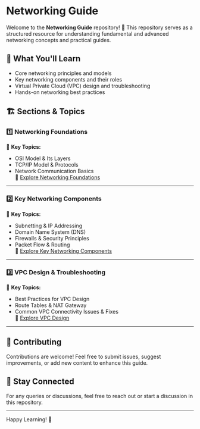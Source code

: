 # Networking Guide

Welcome to the **Networking Guide** repository! 🚀 This repository serves as a structured resource for understanding fundamental and advanced networking concepts and practical guides.

## 📌 What You'll Learn

- Core networking principles and models
- Key networking components and their roles
- Virtual Private Cloud (VPC) design and troubleshooting
- Hands-on networking best practices

## 🏗️ Sections & Topics

### 1️⃣ Networking Foundations  
📖 **Key Topics:**
- OSI Model & Its Layers
- TCP/IP Model & Protocols
- Network Communication Basics  
📂 [Explore Networking Foundations](./Networking%20Foundations/Readme.md)

---

### 2️⃣ Key Networking Components  
📖 **Key Topics:**
- Subnetting & IP Addressing
- Domain Name System (DNS)
- Firewalls & Security Principles
- Packet Flow & Routing  
📂 [Explore Key Networking Components](./Key_Components/README.md)

---

### 3️⃣ VPC Design & Troubleshooting  
📖 **Key Topics:**
- Best Practices for VPC Design
- Route Tables & NAT Gateway
- Common VPC Connectivity Issues & Fixes  
📂 [Explore VPC Design](./VPC_Design/README.md)

---

## 🤝 Contributing
Contributions are welcome! Feel free to submit issues, suggest improvements, or add new content to enhance this guide.

## 📩 Stay Connected
For any queries or discussions, feel free to reach out or start a discussion in this repository.

---

Happy Learning! 🎯

